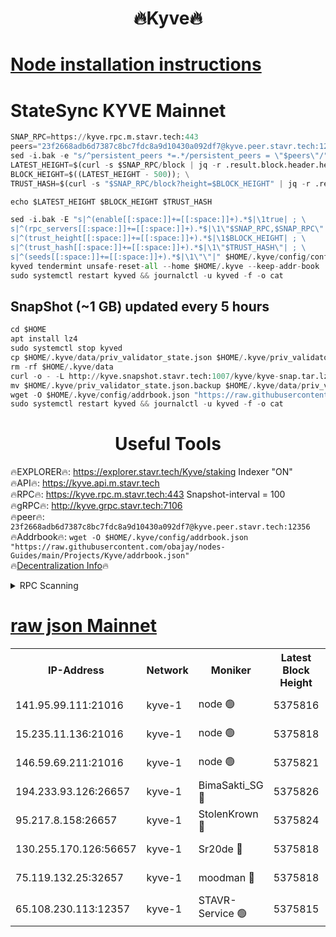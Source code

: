 <h1 align="center"> 🔥Kyve🔥</h1>

[Node installation instructions](https://github.com/obajay/nodes-Guides/tree/main/Projects/Kyve)
=
# StateSync KYVE Mainnet
```python
SNAP_RPC=https://kyve.rpc.m.stavr.tech:443
peers="23f2668adb6d7387c8bc7fdc8a9d10430a092df7@kyve.peer.stavr.tech:12356"
sed -i.bak -e "s/^persistent_peers *=.*/persistent_peers = \"$peers\"/" $HOME/.kyve/config/config.toml
LATEST_HEIGHT=$(curl -s $SNAP_RPC/block | jq -r .result.block.header.height); \
BLOCK_HEIGHT=$((LATEST_HEIGHT - 500)); \
TRUST_HASH=$(curl -s "$SNAP_RPC/block?height=$BLOCK_HEIGHT" | jq -r .result.block_id.hash)

echo $LATEST_HEIGHT $BLOCK_HEIGHT $TRUST_HASH

sed -i.bak -E "s|^(enable[[:space:]]+=[[:space:]]+).*$|\1true| ; \
s|^(rpc_servers[[:space:]]+=[[:space:]]+).*$|\1\"$SNAP_RPC,$SNAP_RPC\"| ; \
s|^(trust_height[[:space:]]+=[[:space:]]+).*$|\1$BLOCK_HEIGHT| ; \
s|^(trust_hash[[:space:]]+=[[:space:]]+).*$|\1\"$TRUST_HASH\"| ; \
s|^(seeds[[:space:]]+=[[:space:]]+).*$|\1\"\"|" $HOME/.kyve/config/config.toml
kyved tendermint unsafe-reset-all --home $HOME/.kyve --keep-addr-book
sudo systemctl restart kyved && journalctl -u kyved -f -o cat
```

## SnapShot (~1 GB) updated every 5 hours
```python
cd $HOME
apt install lz4
sudo systemctl stop kyved
cp $HOME/.kyve/data/priv_validator_state.json $HOME/.kyve/priv_validator_state.json.backup
rm -rf $HOME/.kyve/data
curl -o - -L http://kyve.snapshot.stavr.tech:1007/kyve/kyve-snap.tar.lz4 | lz4 -c -d - | tar -x -C $HOME/.kyve --strip-components 2
mv $HOME/.kyve/priv_validator_state.json.backup $HOME/.kyve/data/priv_validator_state.json
wget -O $HOME/.kyve/config/addrbook.json "https://raw.githubusercontent.com/obajay/nodes-Guides/main/Projects/Kyve/addrbook.json"
sudo systemctl restart kyved && journalctl -u kyved -f -o cat
```

<h1 align="center"> Useful Tools</h1>

🔥EXPLORER🔥:     https://explorer.stavr.tech/Kyve/staking        Indexer "ON" \
🔥API🔥: 			 		https://kyve.api.m.stavr.tech \
🔥RPC🔥:          https://kyve.rpc.m.stavr.tech:443	              Snapshot-interval = 100 \
🔥gRPC🔥:         http://kyve.grpc.stavr.tech:7106 \
🔥peer🔥:					`23f2668adb6d7387c8bc7fdc8a9d10430a092df7@kyve.peer.stavr.tech:12356` \
🔥Addrbook🔥:    ```wget -O $HOME/.kyve/config/addrbook.json "https://raw.githubusercontent.com/obajay/nodes-Guides/main/Projects/Kyve/addrbook.json"``` \
🔥[Decentralization Info](https://github.com/obajay/StateSync-snapshots/tree/main/Projects/Kyve/Decentralization)🔥

<details>
<summary>RPC Scanning</summary>

<h2 align="center"> We scan nodes in real time every 4 hours. And we provide the final result of RPC endpoints.
We cannot influence the operation of these nodes in any way. </h2>


```python
If Voting Power is higher than 0 --> then the Node is a validator of the network and may be subject to attack and be a potential threat to the chain.
```
```python
We marked such validators with a red symbol
```

</details>

[raw json Mainnet](https://rpc-check.kyvem.stavr.tech/kyvem/rpc-kyvem-result.json)
=



<table><tr><th>IP-Address</th><th>Network</th><th>Moniker</th><th>Latest Block Height</th><th>Earliest Block Height</th><th>Catching Up</th><th>Tx Index</th><th>Voting Power</th><th>Scan Time</th></tr><tr><td>141.95.99.111:21016</td><td>kyve-1</td><td>node 🟢</td><td>5375816</td><td>1</td><td>False</td><td>off</td><td>0</td><td>2024-03-15T20:49:48.952385702UTC</td></tr><tr><td>15.235.11.136:21016</td><td>kyve-1</td><td>node 🟢</td><td>5375818</td><td>1</td><td>False</td><td>off</td><td>0</td><td>2024-03-15T20:50:01.783854008UTC</td></tr><tr><td>146.59.69.211:21016</td><td>kyve-1</td><td>node 🟢</td><td>5375821</td><td>1</td><td>False</td><td>off</td><td>0</td><td>2024-03-15T20:50:21.353138777UTC</td></tr><tr><td>194.233.93.126:26657</td><td>kyve-1</td><td>BimaSakti_SG 🔴</td><td>5375826</td><td>2646001</td><td>False</td><td>off</td><td>651</td><td>2024-03-15T20:50:47.163324933UTC</td></tr><tr><td>95.217.8.158:26657</td><td>kyve-1</td><td>StolenKrown 🔴</td><td>5375824</td><td>5193501</td><td>False</td><td>on</td><td>2499</td><td>2024-03-15T20:50:38.109223953UTC</td></tr><tr><td>130.255.170.126:56657</td><td>kyve-1</td><td>Sr20de 🔴</td><td>5375818</td><td>5217201</td><td>False</td><td>off</td><td>5981</td><td>2024-03-15T20:50:02.156415626UTC</td></tr><tr><td>75.119.132.25:32657</td><td>kyve-1</td><td>moodman 🔴</td><td>5375818</td><td>5275818</td><td>False</td><td>off</td><td>6865</td><td>2024-03-15T20:50:04.663084935UTC</td></tr><tr><td>65.108.230.113:12357</td><td>kyve-1</td><td>STAVR-Service 🟢</td><td>5375815</td><td>5372901</td><td>False</td><td>on</td><td>0</td><td>2024-03-15T20:49:42.624301305UTC</td></tr></table>
